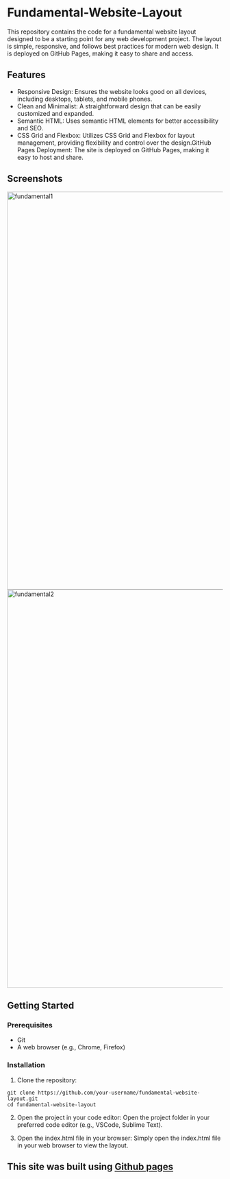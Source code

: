 # Fundamental-Website-Layout

This repository contains the code for a fundamental website layout designed to be a starting point for any web development project. The layout is simple, responsive, and follows best practices for modern web design. It is deployed on GitHub Pages, making it easy to share and access.

## Features
- Responsive Design: Ensures the website looks good on all devices, including desktops, tablets, and mobile phones.
- Clean and Minimalist: A straightforward design that can be easily customized and expanded.
- Semantic HTML: Uses semantic HTML elements for better accessibility and SEO.
- CSS Grid and Flexbox: Utilizes CSS Grid and Flexbox for layout management, providing flexibility and control over the design.GitHub Pages Deployment: The site is deployed on GitHub Pages, making it easy to host and share.

## Screenshots
<img width="928" alt="fundamental1" src="https://github.com/Paarth-Chandan/Fundamental-Website-Layout/assets/135144621/e5589ccf-348a-4107-8d03-694489f3e236">

<img width="929" alt="fundamental2" src="https://github.com/Paarth-Chandan/Fundamental-Website-Layout/assets/135144621/3f4b364b-1ed1-4578-aa30-fbfccd03565e">


## Getting Started
### Prerequisites
- Git
- A web browser (e.g., Chrome, Firefox)

### Installation
1. Clone the repository:
```
git clone https://github.com/your-username/fundamental-website-layout.git
cd fundamental-website-layout
```
2. Open the project in your code editor:
   Open the project folder in your preferred code editor (e.g., VSCode, Sublime Text).

3. Open the index.html file in your browser:
   Simply open the index.html file in your web browser to view the layout.

## This site was built using [Github pages](https://paarth-chandan.github.io/Fundamental-Website-Layout/)
